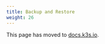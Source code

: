 ```yaml
---
title: Backup and Restore
weight: 26
---
```


This page has moved to [docs.k3s.io](https://docs.k3s.io/backup-restore).